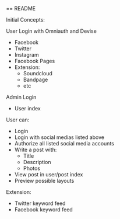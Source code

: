 == README

Initial Concepts:

User Login with Omniauth and Devise
  * Facebook
  * Twitter
  * Instagram
  * Facebook Pages
  * Extension:
    * Soundcloud
    * Bandpage
    * etc

Admin Login
  * User index

User can:
  * Login
  * Login with social medias listed above
  * Authorize all listed social media accounts
  * Write a post with:
    * Title
    * Description
    * Photos
  * View post in user/post index
  * Preview possible layouts
  
Extension:
  * Twitter keyword feed
  * Facebook keyword feed

